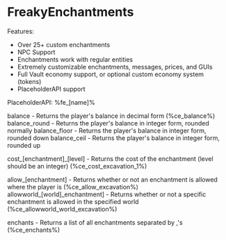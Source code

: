 # FreakyEnchantments
Features:
  * Over 25+ custom enchantments
  * NPC Support
  * Enchantments work with regular entities
  * Extremely customizable enchantments, messages, prices, and GUIs
  * Full Vault economy support, or optional custom economy system (tokens)
  * PlaceholderAPI support
  
PlaceholderAPI:
%fe_[name]%

balance - Returns the player's balance in decimal form (%ce_balance%)
balance_round - Returns the player's balance in integer form, rounded normally
balance_floor - Returns the player's balance in integer form, rounded down
balance_ceil - Returns the player's balance in integer form, rounded up

cost_[enchantment]_[level] - Returns the cost of the enchantment (level should be an integer) (%ce_cost_excavation_1%)

allow_[enchantment] - Returns whether or not an enchantment is allowed where the player is (%ce_allow_excavation%)
allowworld_[world]_enchantment] - Returns whether or not a specific enchantment is allowed in the specified world (%ce_allowworld_world_excavation%)

enchants - Returns a list of all enchantments separated by ,'s (%ce_enchants%)